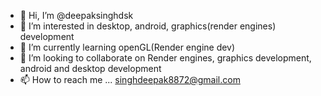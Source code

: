 - 👋 Hi, I’m @deepaksinghdsk
- 👀 I’m interested in desktop, android, graphics(render engines) development
- 🌱 I’m currently learning openGL(Render engine dev)
- 💞️ I’m looking to collaborate on Render engines, graphics development, android and desktop development
- 📫 How to reach me ... singhdeepak8872@gmail.com

<!---
deepaksinghdsk/deepaksinghdsk is a ✨ special ✨ repository because its `README.md` (this file) appears on your GitHub profile.
You can click the Preview link to take a look at your changes.
--->

